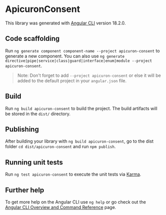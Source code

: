# ApicuronConsent

This library was generated with [Angular CLI](https://github.com/angular/angular-cli) version 18.2.0.

## Code scaffolding

Run `ng generate component component-name --project apicuron-consent` to generate a new component. You can also use `ng generate directive|pipe|service|class|guard|interface|enum|module --project apicuron-consent`.
> Note: Don't forget to add `--project apicuron-consent` or else it will be added to the default project in your `angular.json` file. 

## Build

Run `ng build apicuron-consent` to build the project. The build artifacts will be stored in the `dist/` directory.

## Publishing

After building your library with `ng build apicuron-consent`, go to the dist folder `cd dist/apicuron-consent` and run `npm publish`.

## Running unit tests

Run `ng test apicuron-consent` to execute the unit tests via [Karma](https://karma-runner.github.io).

## Further help

To get more help on the Angular CLI use `ng help` or go check out the [Angular CLI Overview and Command Reference](https://angular.dev/tools/cli) page.

